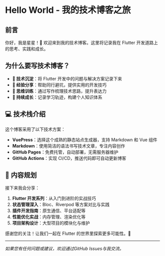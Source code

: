 # Hello World - 我的技术博客之旅

## 前言

你好，我是星星！👋 欢迎来到我的技术博客。这里将记录我在 Flutter 开发道路上的思考、实践和成长。

## 为什么要写技术博客？

- **📝 技术沉淀**：将 Flutter 开发中的问题与解决方案记录下来
- **🚀 经验分享**：帮助同行避坑，提供实用的开发技巧
- **🧠 思维训练**：通过写作梳理技术思路，提升表达力
- **🌱 持续成长**：记录学习轨迹，构建个人知识体系

## 💻 技术栈介绍

这个博客采用了以下技术方案：

- **VuePress**：选择这个成熟的静态站点生成器，支持 Markdown 和 Vue 组件
- **Markdown**：使用简洁的语法书写技术文章，专注内容创作
- **GitHub Pages**：免费托管，自动部署，无需服务器维护
- **GitHub Actions**：实现 CI/CD，推送代码即可自动更新博客

## 📅 内容规划

接下来我会分享：

1. **Flutter 开发系列**：从入门到进阶的实战技巧
2. **状态管理深入**：Bloc、Riverpod 等方案对比与实践
3. **插件开发指南**：原生通信、平台适配等
4. **性能优化实战**：内存管理、渲染优化等
5. **项目架构设计**：大型项目的模块化与维护

感谢您的关注！让我们一起在 Flutter 的世界里探索更多可能性。🚀

---

*如果您有任何问题或建议，欢迎通过GitHub Issues与我交流。*